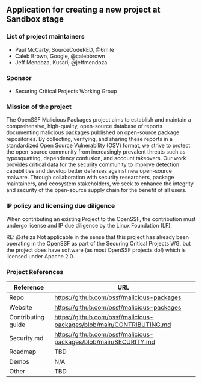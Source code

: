 ## Application for creating a new project at Sandbox stage

### List of project maintainers

- Paul McCarty, SourceCodeRED, @6mile
- Caleb Brown, Google, @calebbrown
- Jeff Mendoza, Kusari, @jeffmendoza

### Sponsor

  * Securing Critical Projects Working Group

### Mission of the project

The OpenSSF Malicious Packages project aims to establish and maintain a comprehensive, high-quality, open-source database of reports documenting malicious packages published on open-source package repositories. By collecting, verifying, and sharing these reports in a standardized Open Source Vulnerability (OSV) format, we strive to protect the open-source community from increasingly prevalent threats such as typosquatting, dependency confusion, and account takeovers. Our work provides critical data for the security community to improve detection capabilities and develop better defenses against new open-source malware. Through collaboration with security researchers, package maintainers, and ecosystem stakeholders, we seek to enhance the integrity and security of the open-source supply chain for the benefit of all users.

### IP policy and licensing due diligence

When contributing an existing Project to the OpenSSF, the contribution must undergo license and IP due diligence by the Linux Foundation (LF).

RE: @steiza Not applicable in the sense that this project has already been operating in the OpenSSF as part of the Securing Critical Projects WG, but the project does have software (as most OpenSSF projects do!) which is licensed under Apache 2.0.

### Project References

| Reference           | URL |
|---------------------|-----|
| Repo                | https://github.com/ossf/malicious-packages |
| Website             | https://github.com/ossf/malicious-packages |
| Contributing guide  | https://github.com/ossf/malicious-packages/blob/main/CONTRIBUTING.md |
| Security.md         | https://github.com/ossf/malicious-packages/blob/main/SECURITY.md |
| Roadmap             | TBD |
| Demos               | N/A |
| Other               | TBD |
